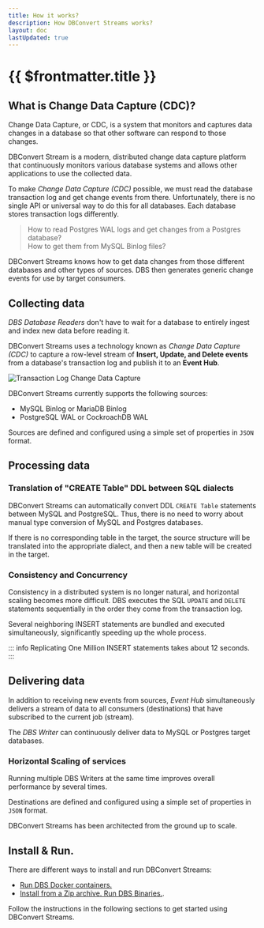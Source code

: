 ```yaml
---
title: How it works?
description: How DBConvert Streams works?
layout: doc
lastUpdated: true
---
```


# {{ $frontmatter.title }}

## What is Change Data Capture (CDC)?

Change Data Capture, or CDC, is a system that monitors and captures data changes in a database so that other software can respond to those changes.

DBConvert Stream is a modern, distributed change data capture platform that continuously monitors various database systems and allows other applications to use the collected data.

To make _Change Data Capture (CDC)_ possible, we must read the database transaction log and get change events from there. Unfortunately, there is no single API or universal way to do this for all databases. Each database stores transaction logs differently.

> How to read Postgres WAL logs and get changes from a Postgres database?  
> How to get them from MySQL Binlog files?

DBConvert Streams knows how to get data changes from those different databases and other types of sources. DBS then generates generic change events for use by target consumers.

## Collecting data

_DBS Database Readers_ don't have to wait for a database to entirely ingest and index new data before reading it.

DBConvert Streams uses a technology known as _Change Data Capture (CDC)_ to capture a row-level stream of **Insert, Update, and Delete events** from a database's transaction log and publish it to an **Event Hub**.

![Transaction Log Change Data Capture](/images/log-cdc.png)

DBConvert Streams currently supports the following sources:

- MySQL Binlog or MariaDB Binlog
- PostgreSQL WAL or CockroachDB WAL

Sources are defined and configured using a simple set of properties in `JSON` format.

## Processing data

### Translation of "CREATE Table" DDL between SQL dialects

DBConvert Streams can automatically convert DDL `CREATE Table` statements between MySQL and PostgreSQL. Thus, there is no need to worry about manual type conversion of MySQL and Postgres databases.

If there is no corresponding table in the target, the source structure will be translated into the appropriate dialect, and then a new table will be created in the target.

### Consistency and Concurrency

Consistency in a distributed system is no longer natural, and horizontal scaling becomes more difficult.
DBS executes the SQL `UPDATE` and `DELETE` statements sequentially in the order they come from the transaction log.

Several neighboring INSERT statements are bundled and executed simultaneously, significantly speeding up the whole process.

::: info
Replicating One Million INSERT statements takes about 12 seconds.
:::

## Delivering data

In addition to receiving new events from sources, _Event Hub_ simultaneously delivers a stream of data to all consumers (destinations) that have subscribed to the current job (stream).

The _DBS Writer_ can continuously deliver data to MySQL or Postgres target databases.

### Horizontal Scaling of services

Running multiple DBS Writers at the same time improves overall performance by several times.

Destinations are defined and configured using a simple set of properties in `JSON` format.

DBConvert Streams has been architected from the ground up to scale.

## Install & Run.

There are different ways to install and run DBConvert Streams:

- [Run DBS Docker containers.](/guide/dbs-docker)
- [Install from a Zip archive. Run DBS Binaries.](/guide/install).

Follow the instructions in the following sections to get started using DBConvert Streams.
